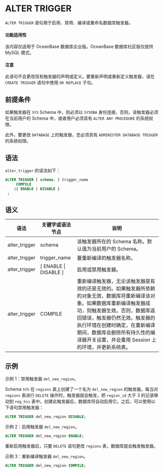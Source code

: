 ALTER TRIGGER 
==================================

`ALTER TRIGGER` 语句用于启用、禁用、编译或重命名数据库触发器。

  <main id="notice" >
    <h4>功能适用性</h4>
    <p>该内容仅适用于 OceanBase 数据库企业版。OceanBase 数据库社区版仅提供 MySQL 模式。
  </main>

  <main id="notice" type='notice'>
    <h4>注意</h4>  
    <p>此语句不会更改现有触发器的声明或定义。要重新声明或重新定义触发器，请在 <code>CREATE TRIGGER</code> 语句中使用 <code>OR REPLACE</code> 子句。</p>
  </main>

前提条件 
-------------------------

如果触发器在 `SYS` Schema 中，则必须以 `SYSDBA` 身份连接。否则，该触发器必须在当前用户的 Schema 中，或者用户必须具有 `ALTER ANY PROCEDURE` 的系统权限。

此外，要更改 `DATABASE` 上的触发器，您必须具有 `ADMINISTER DATABASE TRIGGER` 的系统权限。

语法 
-----------------------

`alter_trigger` 的语法如下：

```sql
ALTER TRIGGER [ schema. ] trigger_name
     COMPILE 
    |{ ENABLE | DISABLE }
 ;
```



语义 
-----------------------



|      语法       |        关键字或语法节点         |                 说明                  |
|---------------|-------------------------|-------------------------------------|
| alter_trigger | schema                  | 该触发器所在的 Schema 名称。默认值为当前用户的 Schema。 |
| alter_trigger | trigger_name            | 要重新编译的触发器名称。                        |
| alter_trigger | \[ ENABLE \| DISABLE \] | 启用或禁用触发器。                           |
| alter_trigger | COMPILE |  重新编译触发器，无论该触发器是有效的还是无效的。如果触发器所依赖的对象无效，数据库将重新编译该对象。如果数据库重新编译触发器成功，则触发器生效。否则，数据库返回错误，触发器仍然无效。触发器的执行环境在创建时确定，在重新编译期间，数据库会删除所有持久性的编译器开关设置，并会重用 Session 上的环境，并更新系统表。|



示例 
-----------------------

示例 1：禁用触发器 `del_new_region`。

Schema `SYS` 在 `regions` 表上创建了一个名为 `del_new_region` 的触发器。每当对 `regions` 表进行 `DELETE` 操作时，触发器就会触发，把 `region_id` 大于 3 的记录移动到 `reg_his` 表中。创建此触发器后，数据库将自动启用它。之后，可以使用以下语句禁用触发器：

```sql
ALTER TRIGGER del_new_region DISABLE;
```



示例 2：启用触发器 `del_new_region`。

```sql
ALTER TRIGGER del_new_region ENABLE;
```



重新启用触发器后，只要 `DELETE` 语句更改 `regions` 表，数据库就会触发触发器。


示例 3：重新编译触发器 `del_new_region`。

```sql
ALTER TRIGGER del_new_region COMPILE;
```